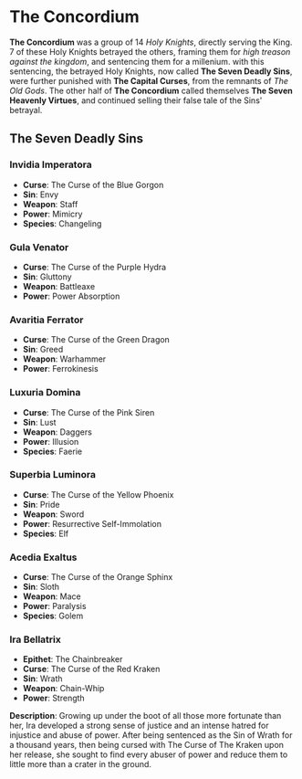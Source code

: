 
# __The Concordium__

__The Concordium__ was a group of 14 _Holy Knights_, directly serving the King. 7 of these Holy Knights betrayed the others, framing them for _high treason against the kingdom_, and sentencing them for a millenium. with this sentencing, the betrayed Holy Knights, now called __The Seven Deadly Sins__, were further punished with __The Capital Curses__, from the remnants of _The Old Gods_. The other half of __The Concordium__ called themselves __The Seven Heavenly Virtues__, and continued selling their false tale of the Sins' betrayal.

## The Seven Deadly Sins


### Invidia Imperatora
- **Curse**: The Curse of the Blue Gorgon
- **Sin**: Envy
- **Weapon**: Staff
- **Power**: Mimicry
- **Species**: Changeling

### Gula Venator
- **Curse**: The Curse of the Purple Hydra
- **Sin**: Gluttony
- **Weapon**: Battleaxe
- **Power**: Power Absorption

### Avaritia Ferrator
- **Curse**: The Curse of the Green Dragon
- **Sin**: Greed
- **Weapon**: Warhammer
- **Power**: Ferrokinesis

### Luxuria Domina
- **Curse**: The Curse of the Pink Siren
- **Sin**: Lust
- **Weapon**: Daggers
- **Power**: Illusion
- **Species**: Faerie

### Superbia Luminora
- **Curse**: The Curse of the Yellow Phoenix
- **Sin**: Pride
- **Weapon**: Sword
- **Power**: Resurrective Self-Immolation
- **Species**: Elf

### Acedia Exaltus
- **Curse**: The Curse of the Orange Sphinx
- **Sin**: Sloth
- **Weapon**: Mace
- **Power**: Paralysis
- **Species**: Golem

### Ira Bellatrix
- **Epithet**: The Chainbreaker
- **Curse**: The Curse of the Red Kraken
- **Sin**: Wrath
- **Weapon**: Chain-Whip
- **Power**: Strength

**Description**:
Growing up under the boot of all those more fortunate than her, Ira developed a strong sense of justice and an intense hatred for injustice and abuse of power. After being sentenced as the Sin of Wrath for a thousand years, then being cursed with The Curse of The Kraken upon her release, she sought to find every abuser of power and reduce them to little more than a crater in the ground.
